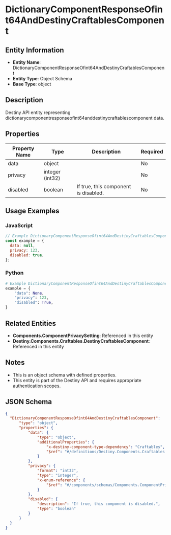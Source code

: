 # DictionaryComponentResponseOfint64AndDestinyCraftablesComponent

## Entity Information
- **Entity Name**: DictionaryComponentResponseOfint64AndDestinyCraftablesComponent
- **Entity Type**: Object Schema
- **Base Type**: object

## Description
Destiny API entity representing dictionarycomponentresponseofint64anddestinycraftablescomponent data.

## Properties

| Property Name | Type | Description | Required |
|---------------|------|-------------|----------|
| data | object |  | No |
| privacy | integer (int32) |  | No |
| disabled | boolean | If true, this component is disabled. | No |

## Usage Examples

### JavaScript
```javascript
// Example DictionaryComponentResponseOfint64AndDestinyCraftablesComponent object
const example = {
  data: null,
  privacy: 123,
  disabled: true,
};
```

### Python
```python
# Example DictionaryComponentResponseOfint64AndDestinyCraftablesComponent object
example = {
    "data": None,
    "privacy": 123,
    "disabled": True,
}
```

## Related Entities
- **Components.ComponentPrivacySetting**: Referenced in this entity
- **Destiny.Components.Craftables.DestinyCraftablesComponent**: Referenced in this entity

## Notes
- This is an object schema with defined properties.
- This entity is part of the Destiny API and requires appropriate authentication scopes.

## JSON Schema
```json
{
  "DictionaryComponentResponseOfint64AndDestinyCraftablesComponent":   {
      "type": "object",
      "properties": {
          "data": {
              "type": "object",
              "additionalProperties": {
                  "x-destiny-component-type-dependency": "Craftables",
                  "$ref": "#/definitions/Destiny.Components.Craftables.DestinyCraftablesComponent"
              }
          },
          "privacy": {
              "format": "int32",
              "type": "integer",
              "x-enum-reference": {
                  "$ref": "#/components/schemas/Components.ComponentPrivacySetting"
              }
          },
          "disabled": {
              "description": "If true, this component is disabled.",
              "type": "boolean"
          }
      }
  }
}
```
